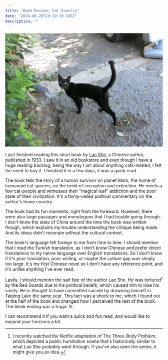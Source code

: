 ```yaml
---
title: "Book Review: Cat Country"
date: "2024-06-28T19:19:19.745Z"
description: ""
---
```


![A black street cat around non-magical leaves](./cat.jpg)

I just finished reading this short book by [Lao She](https://en.wikipedia.org/wiki/Lao_She), a Chinese author, published in 1933. I saw it in an old bookstore and even though I have a huge reading backlog, being the way I am about anything cats-related, I felt the need to buy it. I finished it in a few days, it was a quick read.

The book tells the story of a human survivor on planet Mars, the home of humanoid cat species, on the brink of corruption and extinction. He meets a few cat-people and witnesses their "magical leaf" addiction and the poor state of their civilization. It's a thinly-veiled political commentary on the author's home country.

The book had its fun moments, right from the foreword. However, there were also large passages and monologues that I had trouble going through. I don't know the state of China around the time the book was written though, which explains my trouble understanding the critique being made. And its ideas didn't resonate without the cultural context.

The book's language felt foreign to me from time to time. I should mention that I read the Turkish translation, as I don't know Chinese and prefer direct translations to my native language over English translations. So I don't know if it's poor translation, poor writing, or maybe the culture gap was simply too large. It's my first Chinese novel so I don't have any reference point, and it's unlike anything I've ever read.

Lastly, I should mention the sad fate of the author Lao She. He was tortured[^1] by the Red Guards due to his political beliefs, which caused him to lose his sanity. He is thought to have committed suicide by drowning himself in Taiping Lake the same year. This fact was a shock to me, which I found out at the half of the book and changed how I perceived the rest of the book. The bleak ending was a tragic fit.

I can recommend it if you want a quick and fun read, and would like to expand your horizons a bit.

[^1]: I recently watched the Netflix adaptation of The Three-Body Problem, which depicted a public humiliation scene that's historically similar to what Lao She probably went through. If you've also seen the series, it might give you an idea.
